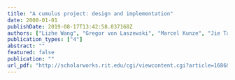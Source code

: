 ```yaml
---
title: "A cumulus project: design and implementation"
date: 2008-01-01
publishDate: 2019-08-17T13:42:58.037168Z
authors: ["Lizhe Wang", "Gregor von Laszewski", "Marcel Kunze", "Jie Tao"]
publication_types: ["4"]
abstract: ""
featured: false
publication: ""
url_pdf: "http://scholarworks.rit.edu/cgi/viewcontent.cgi?article=1686&context=article"
---
```


